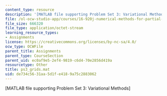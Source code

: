 ```yaml
---
content_type: resource
description: '[MATLAB file supporting Problem Set 3: Variational Methods]'
file: /ol-ocw-studio-app/courses/16-920j-numerical-methods-for-partial-differential-equations-sma-5212-spring-2003/de734c5631aa5d1fe4189a75c2883062_ps3_grids.mat
file_size: 666320
file_type: application/octet-stream
learning_resource_types:
- Assignments
license: https://creativecommons.org/licenses/by-nc-sa/4.0/
ocw_type: OCWFile
parent_title: Assignments
parent_type: CourseSection
parent_uid: ec0af9e5-2ef4-9819-c6d4-70e2856d419a
resourcetype: Other
title: ps3_grids.mat
uid: de734c56-31aa-5d1f-e418-9a75c2883062
---
```

[MATLAB file supporting Problem Set 3: Variational Methods]